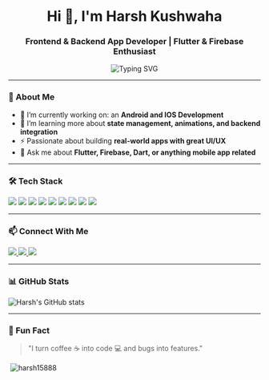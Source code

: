 <h1 align="center">Hi 👋, I'm Harsh Kushwaha</h1>
<h3 align="center">Frontend & Backend App Developer | Flutter & Firebase Enthusiast</h3>



<p align="center">
  <img src="https://readme-typing-svg.demolab.com?font=Fira+Code&pause=1000&center=true&vCenter=true&width=435&lines=Building+apps+with+Dart+%26+Flutter;Loving+clean+UIs+%2B+efficient+backends" alt="Typing SVG" />
</p>

---

### 🚀 About Me

- 🔭 I’m currently working on: an **Android and IOS Development**
- 🌱 I’m learning more about **state management, animations, and backend integration**
- ⚡ Passionate about building **real-world apps with great UI/UX**
- 💬 Ask me about **Flutter, Firebase, Dart, or anything mobile app related**

---

### 🛠️ Tech Stack

<p align="left"> <img src="https://img.shields.io/badge/Dart-0175C2?style=for-the-badge&logo=dart&logoColor=white"/> <img src="https://img.shields.io/badge/Flutter-02569B?style=for-the-badge&logo=flutter&logoColor=white"/> <img src="https://img.shields.io/badge/Firebase-FFCA28?style=for-the-badge&logo=firebase&logoColor=black"/> <img src="https://img.shields.io/badge/C-A8B9CC?style=for-the-badge&logo=c&logoColor=black"/> <img src="https://img.shields.io/badge/Swift-FA7343?style=for-the-badge&logo=swift&logoColor=white"/> <img src="https://img.shields.io/badge/Python-3776AB?style=for-the-badge&logo=python&logoColor=white"/> <img src="https://img.shields.io/badge/Kotlin-0095D5?style=for-the-badge&logo=kotlin&logoColor=white"/> <img src="https://img.shields.io/badge/Java-007396?style=for-the-badge&logo=java&logoColor=white"/> <img src="https://img.shields.io/badge/Android-3DDC84?style=for-the-badge&logo=android&logoColor=white"/> </p>

---

### 📫 Connect With Me

<p align="left">
  <a href="https://www.instagram.com/harsh__804" target="_blank">
    <img src="https://img.shields.io/badge/Instagram-E4405F?style=for-the-badge&logo=instagram&logoColor=white"/>
  </a>
  <a href="https://www.linkedin.com/in/harsh-kushwaha-062761330/" target="_blank">
    <img src="https://img.shields.io/badge/LinkedIn-0A66C2?style=for-the-badge&logo=linkedin&logoColor=white"/>
  </a>
  <a href="mailto:harshkushwaha508@gmail.com" target="_blank">
    <img src="https://img.shields.io/badge/Email-D14836?style=for-the-badge&logo=gmail&logoColor=white"/>
  </a>
</p>

---

### 📊 GitHub Stats

<p align="left">
  <img src="https://github-readme-stats.vercel.app/api?username=Harsh15888&show_icons=true&theme=radical" alt="Harsh's GitHub stats"/>
</p>

---

### 🧠 Fun Fact

> "I turn coffee ☕ into code 💻 and bugs into features."



<p>&nbsp;<img align="center" src="https://github-readme-stats.vercel.app/api?username=harsh15888&show_icons=true&locale=en" alt="harsh15888" /></p>
